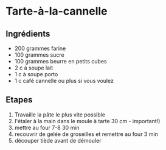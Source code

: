 # Tarte-à-la-cannelle

## Ingrédients

* 200 grammes farine
* 100 grammes sucre
* 100 grammes beurre en petits cubes
* 2 c à soupe lait
* 1 c à soupe porto
* 1 c café cannelle ou plus si vous voulez

## Etapes

1. Travaille la pâte le plus vite possible
2. l'étaler à la main dans le moule à tarte 30 cm - important!\)
3. mettre au four 7-8 30 min
4. recouvrir de gelée de groseilles et remettre au four 3 min
5. découper tiède avant de démouler 

